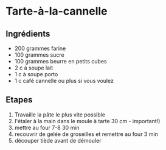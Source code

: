 # Tarte-à-la-cannelle

## Ingrédients

* 200 grammes farine
* 100 grammes sucre
* 100 grammes beurre en petits cubes
* 2 c à soupe lait
* 1 c à soupe porto
* 1 c café cannelle ou plus si vous voulez

## Etapes

1. Travaille la pâte le plus vite possible
2. l'étaler à la main dans le moule à tarte 30 cm - important!\)
3. mettre au four 7-8 30 min
4. recouvrir de gelée de groseilles et remettre au four 3 min
5. découper tiède avant de démouler 

